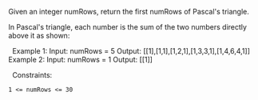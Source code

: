 Given an integer numRows, return the first numRows of Pascal's triangle.

In Pascal's triangle, each number is the sum of the two numbers directly above it as shown:

 
Example 1:
Input: numRows = 5
Output: [[1],[1,1],[1,2,1],[1,3,3,1],[1,4,6,4,1]]
Example 2:
Input: numRows = 1
Output: [[1]]

 
Constraints:


	1 <= numRows <= 30

